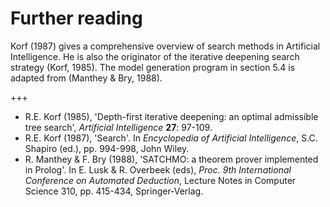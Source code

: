 <!--H3: Section-->
# Further reading #

Korf (1987) gives a comprehensive overview of search methods in Artificial Intelligence. He is also the originator of the iterative deepening search strategy (Korf, 1985). The model generation program in section 5.4 is adapted from (Manthey & Bry, 1988).

+++

* R.E. Korf (1985), 'Depth-first iterative deepening: an optimal admissible tree search', *Artificial Intelligence* **27**: 97-109.
* R.E. Korf (1987), 'Search'. In *Encyclopedia of Artificial Intelligence*, S.C. Shapiro (ed.), pp. 994-998, John Wiley.
* R. Manthey & F. Bry (1988), 'SATCHMO: a theorem prover implemented in Prolog'. In E. Lusk & R. Overbeek (eds), *Proc. 9th International Conference on Automated Deduction*, Lecture Notes in Computer Science 310, pp. 415-434, Springer‑Verlag.
